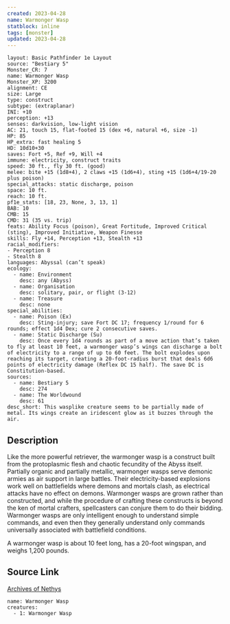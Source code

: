 ```yaml
---
created: 2023-04-28
name: Warmonger Wasp
statblock: inline
tags: [monster]
updated: 2023-04-28
---
```

```statblock
layout: Basic Pathfinder 1e Layout
source: "Bestiary 5"
Monster_CR: 7
name: Warmonger Wasp
Monster_XP: 3200
alignment: CE
size: Large
type: construct
subtype: (extraplanar)
INI: +10
perception: +13
senses: darkvision, low-light vision
AC: 21, touch 15, flat-footed 15 (dex +6, natural +6, size -1)
HP: 85
HP_extra: fast healing 5
HD: 10d10+30
saves: Fort +5, Ref +9, Will +4
immune: electricity, construct traits
speed: 30 ft., fly 30 ft. (good)
melee: bite +15 (1d8+4), 2 claws +15 (1d6+4), sting +15 (1d6+4/19-20 plus poison)
special_attacks: static discharge, poison
space: 10 ft.
reach: 10 ft.
pf1e_stats: [18, 23, None, 3, 13, 1]
BAB: 10
CMB: 15
CMD: 31 (35 vs. trip)
feats: Ability Focus (poison), Great Fortitude, Improved Critical (sting), Improved Initiative, Weapon Finesse
skills: Fly +14, Perception +13, Stealth +13
racial_modifiers:
- Perception 8
- Stealth 8
languages: Abyssal (can’t speak)
ecology:
  - name: Environment
    desc: any (Abyss)
  - name: Organisation
    desc: solitary, pair, or flight (3-12)
  - name: Treasure
    desc: none
special_abilities:
  - name: Poison (Ex)
    desc: Sting-injury; save Fort DC 17; frequency 1/round for 6 rounds; effect 1d4 Dex; cure 2 consecutive saves.
  - name: Static Discharge (Su)
    desc: Once every 1d4 rounds as part of a move action that’s taken to fly at least 10 feet, a warmonger wasp’s wings can discharge a bolt of electricity to a range of up to 60 feet. The bolt explodes upon reaching its target, creating a 20-foot-radius burst that deals 6d6 points of electricity damage (Reflex DC 15 half). The save DC is Constitution-based.
sources:
  - name: Bestiary 5
    desc: 274
  - name: The Worldwound
    desc: 61
desc_short: This wasplike creature seems to be partially made of metal. Its wings create an iridescent glow as it buzzes through the air.
```
## Description
Like the more powerful retriever, the warmonger wasp is a construct built from the protoplasmic flesh and chaotic fecundity of the Abyss itself. Partially organic and partially metallic, warmonger wasps serve demonic armies as air support in large battles. Their electricity-based explosions work well on battlefields where demons and mortals clash, as electrical attacks have no effect on demons. Warmonger wasps are grown rather than constructed, and while the procedure of crafting these constructs is beyond the ken of mortal crafters, spellcasters can conjure them to do their bidding. Warmonger wasps are only intelligent enough to understand simple commands, and even then they generally understand only commands universally associated with battlefield conditions.

 A warmonger wasp is about 10 feet long, has a 20-foot wingspan, and weighs 1,200 pounds.
## Source Link
[Archives of Nethys](https://aonprd.com/MonsterDisplay.aspx?ItemName=Warmonger%20Wasp)
```encounter-table
name: Warmonger Wasp
creatures:
  - 1: Warmonger Wasp
```

